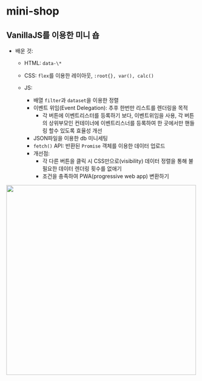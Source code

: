 # mini-shop

## VanillaJS를 이용한 미니 숍

-   배운 것:

    -   HTML: `data-\*`
    -   CSS: `flex`를 이용한 레이아웃, `:root{}, var(), calc()`
    -   JS:

        -   배열 `filter`과 `dataset`을 이용한 정렬
        -   이벤트 위임(Event Delegation): 추후 한번만 리스트를 렌더링을 목적
            -   각 버튼에 이벤트리스터를 등록하기 보다, 이벤트위임을 사용, 각 버튼의 상위부모인 컨테이너에 이벤트리스너를 등록하여 한 곳에서만 핸들링 할수 있도록 효율성 개선
        -   JSON파일을 이용한 db 미니세팅
        -   `fetch()` API: 반환된 `Promise` 객체를 이용한 데이터 업로드
        -   개선점:
            -   각 다른 버튼을 클릭 시 CSS만으로(visibility) 데이터 정렬을 통해 불필요한 데이터 렌더링 횟수를 없애기
            -   조건을 충족하여 PWA(progressive web app) 변환하기

<img src="https://github.com/clara-shin/mini-shop/assets/27764950/71b758a0-ef16-4ccf-8ffc-9ddfab50b355" width="500">
